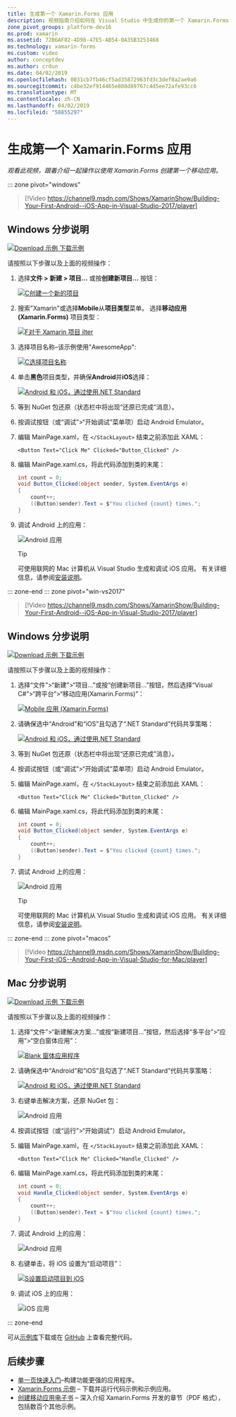 ```yaml
---
title: 生成第一个 Xamarin.Forms 应用
description: 视频指南介绍如何在 Visual Studio 中生成你的第一个 Xamarin.Forms 应用程序。
zone_pivot_groups: platform-dev16
ms.prod: xamarin
ms.assetid: 72B6AF82-4D98-47E5-AB54-0A35B3253468
ms.technology: xamarin-forms
ms.custom: video
author: conceptdev
ms.author: crdun
ms.date: 04/02/2019
ms.openlocfilehash: 0031cb7fb46cf5ad35872963fd3c3def0a2ae9a6
ms.sourcegitcommit: c4be32ef914465e808d89767c4d5ee72afe93cc6
ms.translationtype: MT
ms.contentlocale: zh-CN
ms.lasthandoff: 04/02/2019
ms.locfileid: "58855297"
---
```

# <a name="build-your-first-xamarinforms-app"></a>生成第一个 Xamarin.Forms 应用

_观看此视频，跟着介绍一起操作以使用 Xamarin.Forms 创建第一个移动应用。_

::: zone pivot="windows"

> [!Video https://channel9.msdn.com/Shows/XamarinShow/Building-Your-First-Android--iOS-App-in-Visual-Studio-2017/player]

## <a name="step-by-step-instructions-for-windows"></a>Windows 分步说明

[![Download 示例](~/media/shared/download.png) 下载示例](https://developer.xamarin.com/samples/xamarin-forms/GetStarted/FirstApp/)

请按照以下步骤以及上面的视频操作：

1. 选择**文件 > 新建 > 项目...** 或按**创建新项目...** 按钮：

    [![C创建一个新的项目](images/win-2019/01-sml.png)](images/win-2019/01.png#lightbox)

2. 搜索"Xamarin"或选择**Mobile**从**项目类型**菜单。 选择**移动应用 (Xamarin.Forms)** 项目类型：

    [![F对于 Xamarin 项目 ilter](images/win-2019/02-sml.png)](images/win-2019/02.png#lightbox)

3. 选择项目名称&ndash;该示例使用"AwesomeApp":

    [![C选择项目名称](images/win-2019/03-sml.png)](images/win-2019/03.png#lightbox)

4. 单击**黑色**项目类型，并确保**Android**并**iOS**选择：

    [![Android 和 iOS，通过使用.NET Standard](images/win-2019/04-sml.png)](images/win-2019/04.png#lightbox)

5. 等到 NuGet 包还原（状态栏中将出现“还原已完成”消息）。

6. 按调试按钮（或“调试”>“开始调试”菜单项）启动 Android Emulator。

7. 编辑 MainPage.xaml，在 `</StackLayout>` 结束之前添加此 XAML：

    ```xaml
    <Button Text="Click Me" Clicked="Button_Clicked" />
    ```

8. 编辑 MainPage.xaml.cs，将此代码添加到类的末尾：

    ```csharp
    int count = 0;
    void Button_Clicked(object sender, System.EventArgs e)
    {
        count++;
        ((Button)sender).Text = $"You clicked {count} times.";
    }
    ```

9. 调试 Android 上的应用：

    ![Android 应用](images/win/07-sml.png)

    > [!TIP]
    > 可使用联网的 Mac 计算机从 Visual Studio 生成和调试 iOS 应用。 有关详细信息，请参阅[安装说明](~/ios/get-started/installation/windows/index.md)。

::: zone-end
::: zone pivot="win-vs2017"

> [!Video https://channel9.msdn.com/Shows/XamarinShow/Building-Your-First-Android--iOS-App-in-Visual-Studio-2017/player]

## <a name="step-by-step-instructions-for-windows"></a>Windows 分步说明

[![Download 示例](~/media/shared/download.png) 下载示例](https://developer.xamarin.com/samples/xamarin-forms/GetStarted/FirstApp/)

请按照以下步骤以及上面的视频操作：

1. 选择“文件”>“新建”>“项目...”或按“创建新项目...”按钮，然后选择“Visual C#”>“跨平台”>“移动应用(Xamarin.Forms)”：

    [![Mobile 应用 (Xamarin.Forms)](images/win/01-sml.png)](images/win/01.png#lightbox)

2. 请确保选中“Android”和“iOS”且勾选了“.NET Standard”代码共享策略：

    [![Android 和 iOS，通过使用.NET Standard](images/win/02-sml.png)](images/win/02.png#lightbox)

3. 等到 NuGet 包还原（状态栏中将出现“还原已完成”消息）。

4. 按调试按钮（或“调试”>“开始调试”菜单项）启动 Android Emulator。

5. 编辑 MainPage.xaml，在 `</StackLayout>` 结束之前添加此 XAML：

    ```xaml
    <Button Text="Click Me" Clicked="Button_Clicked" />
    ```

6. 编辑 MainPage.xaml.cs，将此代码添加到类的末尾：

    ```csharp
    int count = 0;
    void Button_Clicked(object sender, System.EventArgs e)
    {
        count++;
        ((Button)sender).Text = $"You clicked {count} times.";
    }
    ```

7. 调试 Android 上的应用：

    ![Android 应用](images/win/07-sml.png)

    > [!TIP]
    > 可使用联网的 Mac 计算机从 Visual Studio 生成和调试 iOS 应用。 有关详细信息，请参阅[安装说明](~/ios/get-started/installation/windows/index.md)。

::: zone-end
::: zone pivot="macos"

> [!Video https://channel9.msdn.com/Shows/XamarinShow/Building-Your-First-iOS--Android-App-in-Visual-Studio-for-Mac/player]

## <a name="step-by-step-instructions-for-mac"></a>Mac 分步说明

[![Download 示例](~/media/shared/download.png) 下载示例](https://developer.xamarin.com/samples/xamarin-forms/GetStarted/FirstApp/)

请按照以下步骤以及上面的视频操作：

1. 选择“文件”>“新建解决方案...”或按“新建项目...”按钮，然后选择“多平台”>“应用”>“空白窗体应用”：

    [![Blank 窗体应用程序](images/01-sml.png)](images/01.png#lightbox)

2. 请确保选中“Android”和“iOS”且勾选了“.NET Standard”代码共享策略：

    [![Android 和 iOS，通过使用.NET Standard](images/02-sml.png)](images/02.png#lightbox)

3. 右键单击解决方案，还原 NuGet 包：

    ![Android 应用](images/03-sml.png)

4. 按调试按钮（或“运行”>“开始调试”）启动 Android Emulator。

5. 编辑 MainPage.xaml，在 `</StackLayout>` 结束之前添加此 XAML：

    ```xaml
    <Button Text="Click Me" Clicked="Handle_Clicked" />
    ```

6. 编辑 MainPage.xaml.cs，将此代码添加到类的末尾：

    ```csharp
    int count = 0;
    void Handle_Clicked(object sender, System.EventArgs e)
    {
        count++;
        ((Button)sender).Text = $"You clicked {count} times.";
    }
    ```

7. 调试 Android 上的应用：

    ![Android 应用](images/07-sml.png)

8. 右键单击，将 iOS 设置为“启动项目”：

    [![S设置启动项目到 iOS](images/08-sml.png)](images/08.png#lightbox)

9. 调试 iOS 上的应用：

    ![iOS 应用](images/09-sml.png)

::: zone-end

可从[示例库](https://developer.xamarin.com/samples/xamarin-forms/GetStarted/FirstApp/)下载或在 [GitHub](https://github.com/xamarin/xamarin-forms-samples/tree/master/GetStarted/FirstApp) 上查看完整代码。

## <a name="next-steps"></a>后续步骤

- [单一页快速入门](~/get-started/quickstarts/single-page.md)&ndash;构建功能更强的应用程序。
- [Xamarin.Forms 示例](~/xamarin-forms/samples/index.yml) &ndash; 下载并运行代码示例和示例应用。
- [创建移动应用电子书](~/xamarin-forms/creating-mobile-apps-xamarin-forms/index.md) &ndash; 深入介绍 Xamarin.Forms 开发的章节（PDF 格式），包括数百个其他示例。
